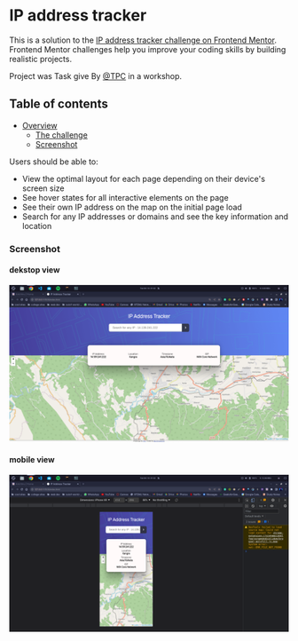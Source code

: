 # IP address tracker 

This is a solution to the [IP address tracker challenge on Frontend Mentor](https://www.frontendmentor.io/challenges/ip-address-tracker-I8-0yYAH0). Frontend Mentor challenges help you improve your coding skills by building realistic projects.


Project was Task give By [@TPC](https://github.com/BitByte-TPC) in a workshop.

## Table of contents

- [Overview](#overview)
  - [The challenge](#the-challenge)
  - [Screenshot](#screenshot)




Users should be able to:

- View the optimal layout for each page depending on their device's screen size
- See hover states for all interactive elements on the page
- See their own IP address on the map on the initial page load
- Search for any IP addresses or domains and see the key information and location

### Screenshot

#### dekstop view
![](./images/dekstopshot.png)

#### mobile view
![](./images/mobile-shot.png)










